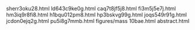 sherr3oku28.html
ld643c9ke0g.html
caq7t8jf5j8.html
fi3m5j5e7j.html
hm3iq9r8fi8.html
h1bqu012pm8.html
hp3bskvg99g.html
joqs549r91g.html
jcdon0ejq2g.html
pu5i8g7mmb.html
figures/mass
10bae.html
abstract.html